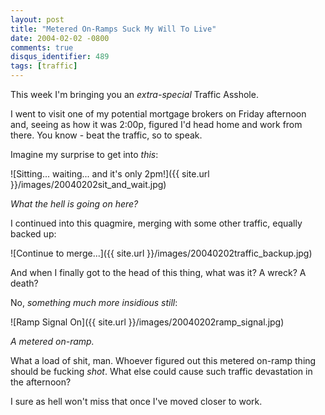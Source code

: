 ```yaml
---
layout: post
title: "Metered On-Ramps Suck My Will To Live"
date: 2004-02-02 -0800
comments: true
disqus_identifier: 489
tags: [traffic]
---
```

This week I'm bringing you an *extra-special* Traffic Asshole.

 I went to visit one of my potential mortgage brokers on Friday
afternoon and, seeing as how it was 2:00p, figured I'd head home and
work from there. You know - beat the traffic, so to speak.

 Imagine my surprise to get into *this*:

 ![Sitting... waiting... and it's only
2pm!]({{ site.url }}/images/20040202sit_and_wait.jpg)

 *What the hell is going on here?*

 I continued into this quagmire, merging with some other traffic,
equally backed up:

 ![Continue to
merge...]({{ site.url }}/images/20040202traffic_backup.jpg)

 And when I finally got to the head of this thing, what was it? A wreck?
A death?

 No, *something much more insidious still*:

 ![Ramp Signal
On]({{ site.url }}/images/20040202ramp_signal.jpg)

 *A metered on-ramp.*

 What a load of shit, man. Whoever figured out this metered on-ramp
thing should be fucking *shot*. What else could cause such traffic
devastation in the afternoon?

 I sure as hell won't miss that once I've moved closer to work.
